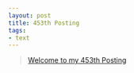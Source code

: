 ```yaml
---
layout: post
title: 453th Posting
tags: 
- text
---
```


> [Welcome to my 453th Posting](https://janghan-kor.tistory.com/1716)
